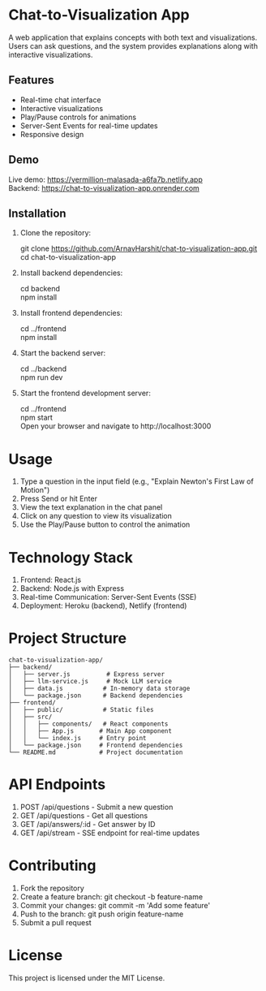 # Chat-to-Visualization App

A web application that explains concepts with both text and visualizations. Users can ask questions, and the system provides explanations along with interactive visualizations.

## Features

- Real-time chat interface
- Interactive visualizations
- Play/Pause controls for animations
- Server-Sent Events for real-time updates
- Responsive design

## Demo

Live demo: https://vermillion-malasada-a6fa7b.netlify.app  
Backend: https://chat-to-visualization-app.onrender.com

## Installation

1. Clone the repository:

   git clone https://github.com/ArnavHarshit/chat-to-visualization-app.git  
   cd chat-to-visualization-app

3. Install backend dependencies:

    cd backend  
    npm install

4. Install frontend dependencies:

    cd ../frontend  
    npm install

5. Start the backend server:

    cd ../backend  
    npm run dev

6. Start the frontend development server:

    cd ../frontend  
    npm start  
    Open your browser and navigate to http://localhost:3000

# Usage
1. Type a question in the input field (e.g., "Explain Newton's First Law of Motion")
2. Press Send or hit Enter
3. View the text explanation in the chat panel
4. Click on any question to view its visualization
5. Use the Play/Pause button to control the animation

# Technology Stack
1. Frontend: React.js
2. Backend: Node.js with Express
3. Real-time Communication: Server-Sent Events (SSE)
4. Deployment: Heroku (backend), Netlify (frontend)

# Project Structure
```
chat-to-visualization-app/
├── backend/
│   ├── server.js          # Express server
│   ├── llm-service.js     # Mock LLM service
│   ├── data.js           # In-memory data storage
│   └── package.json      # Backend dependencies
├── frontend/
│   ├── public/           # Static files
│   ├── src/
│   │   ├── components/   # React components
│   │   ├── App.js       # Main App component
│   │   └── index.js     # Entry point
│   └── package.json     # Frontend dependencies
└── README.md            # Project documentation
```
# API Endpoints
1. POST /api/questions - Submit a new question
2. GET /api/questions - Get all questions
3. GET /api/answers/:id - Get answer by ID
4. GET /api/stream - SSE endpoint for real-time updates

# Contributing
1. Fork the repository
2. Create a feature branch: git checkout -b feature-name
3. Commit your changes: git commit -m 'Add some feature'
4. Push to the branch: git push origin feature-name
5. Submit a pull request

# License
This project is licensed under the MIT License.
